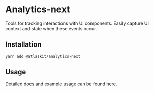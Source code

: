 # Analytics-next

Tools for tracking interactions with UI components. Easily capture UI context and state when these events occur.

## Installation

```sh
yarn add @atlaskit/analytics-next
```

## Usage

Detailed docs and example usage can be found [here](https://atlaskit.atlassian.com/packages/core/analytics-next).
